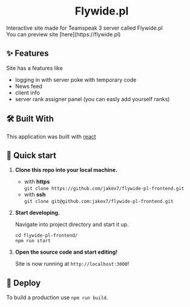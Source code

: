 <p align="center">  
  <h1 align="center">
    Flywide.pl
  </h1>
  Interactive site made for Teamspeak 3 server called Flywide.pl </br>
  You can preview site [here](https://flywide.pl)
</p>

## ✨ Features

Site has a features like 
- logging in with server poke with temporary code
- News feed
- client info
- server rank assigner panel (you can easly add yourself ranks)

## 🛠 Built With

This application was built with [react](https://www.reactjs.org/)

## 🚀 Quick start

1.  **Clone this repo into your local machine.**

    - with **https** </br>
    `git clone https://github.com/jakex7/flywide-pl-frontend.git`
    - with **ssh** </br>
    `git clone git@github.com:jakex7/flywide-pl-frontend.git`

1.  **Start developing.**

    Navigate into project directory and start it up.
    ```shell
    cd flywide-pl-frontend/
    npm run start
    ```

1.  **Open the source code and start editing!**

    Site is now running at `http://localhost:3000`!

## 💫 Deploy

To build a production use `npm run build`.
